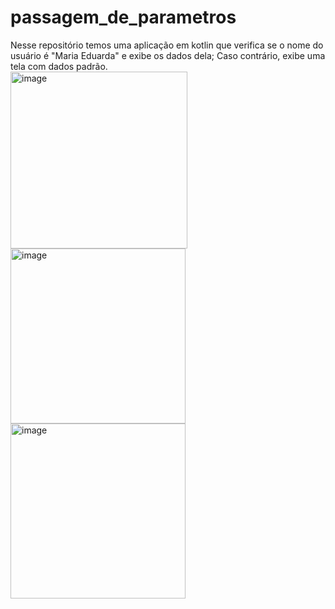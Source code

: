 # passagem_de_parametros
Nesse repositório temos uma aplicação em kotlin que verifica se o nome do usuário é "Maria Eduarda" e exibe os dados dela; Caso contrário, exibe uma tela com dados padrão.
<br>
<img width="283" alt="image" src="https://github.com/user-attachments/assets/f52cefd8-e9fb-400b-8b65-b83bf08ae46f">
<img width="280" alt="image" src="https://github.com/user-attachments/assets/ab0c6c7b-ee2f-44cb-b73a-5e012cd36e9a">
<img width="280" alt="image" src="https://github.com/user-attachments/assets/318aabc1-a45f-4ee5-9c9a-aae87ff18e7f">
